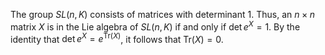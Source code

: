 The group $SL(n, K)$ consists of matrices with determinant $1$. Thus, an $n\times n$ matrix $X$ is in the Lie algebra of $SL(n, K)$ if and only if $\det e^X = 1$. By the identity that $\det e^X = e^{\mathrm{Tr}(X)}$, it follows that $\mathrm{Tr}(X)=0$.
